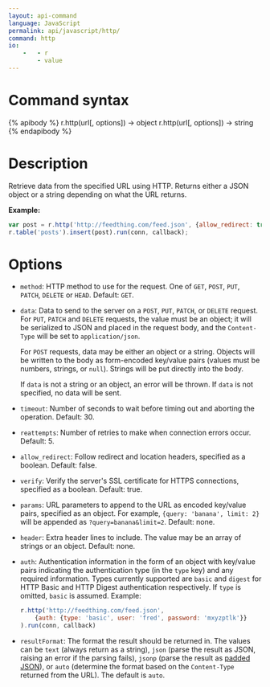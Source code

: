 ```yaml
---
layout: api-command
language: JavaScript
permalink: api/javascript/http/
command: http
io:
    -   - r
        - value
---
```


# Command syntax #

{% apibody %}
r.http(url[, options]) &rarr; object
r.http(url[, options]) &rarr; string
{% endapibody %}

# Description #

Retrieve data from the specified URL using HTTP. Returns either a JSON object or a string depending on what the URL returns.

**Example:**

```js
var post = r.http('http://feedthing.com/feed.json', {allow_redirect: true}).run(conn, callback);
r.table('posts').insert(post).run(conn, callback);
```

# Options #

* `method`: HTTP method to use for the request. One of `GET`, `POST`, `PUT`, `PATCH`, `DELETE` or `HEAD`. Default: `GET`.

* `data`: Data to send to the server on a `POST`, `PUT`, `PATCH`, or `DELETE` request. For `PUT`, `PATCH` and `DELETE` requests, the value must be an object; it will be serialized to JSON and placed in the request body, and the `Content-Type` will be set to `application/json`.

	For `POST` requests, data may be either an object or a string. Objects will be written to the body as form-encoded key/value pairs (values must be numbers, strings, or `null`). Strings will be put directly into the body.

	If `data` is not a string or an object, an error will be thrown. If `data` is not specified, no data will be sent.

* `timeout`: Number of seconds to wait before timing out and aborting the operation. Default: 30.

* `reattempts`: Number of retries to make when connection errors occur. Default: 5.

* `allow_redirect`: Follow redirect and location headers, specified as a boolean. Default: false.

* `verify`: Verify the server's SSL certificate for HTTPS connections, specified as a boolean. Default: true.

* `params`: URL parameters to append to the URL as encoded key/value pairs, specified as an object. For example, `{query: 'banana', limit: 2}` will be appended as `?query=banana&limit=2`. Default: none.

* `header`: Extra header lines to include. The value may be an array of strings or an object. Default: none.

* `auth`: Authentication information in the form of an object with key/value pairs indicating the authentication type (in the `type` key) and any required information. Types currently supported are `basic` and `digest` for HTTP Basic and HTTP Digest authentication respectively. If `type` is omitted, `basic` is assumed. Example:

	```js
	r.http('http://feedthing.com/feed.json',
	    {auth: {type: 'basic', user: 'fred', password: 'mxyzptlk'}}
	).run(conn, callback)
	```

* `resultFormat`: The format the result should be returned in. The values can be `text` (always return as a string), `json` (parse the result as JSON, raising an error if the parsing fails), `jsonp` (parse the result as [padded JSON](http://www.json-p.org/)), or `auto` (determine the format based on the `Content-Type` returned from the URL). The default is `auto`.
